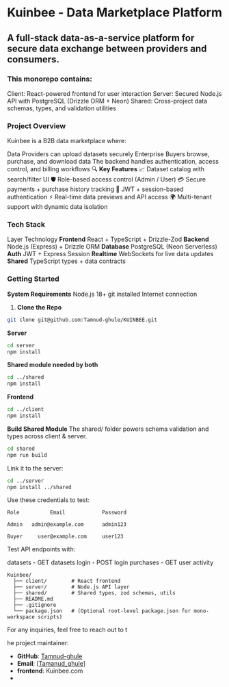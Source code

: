 # Kuinbee - Data Marketplace Platform

## A full-stack data-as-a-service platform for secure data exchange between providers and consumers.

### This monorepo contains:

Client: React-powered frontend for user interaction
Server: Secured Node.js API with PostgreSQL (Drizzle ORM + Neon)
Shared: Cross-project data schemas, types, and validation utilities

### Project Overview
Kuinbee is a B2B data marketplace where:

Data Providers can upload datasets securely
Enterprise Buyers browse, purchase, and download data
The backend handles authentication, access control, and billing workflows
🔍 **Key Features**
  📈 Dataset catalog with search/filter UI
  🛡️ Role-based access control (Admin / User)
  💳 Secure payments + purchase history tracking
  🔐 JWT + session-based authentication
  ⚡ Real-time data previews and API access
  🌍 Multi-tenant support with dynamic data isolation



### Tech Stack
Layer	Technology
  **Frontend**	React + TypeScript + Drizzle-Zod
  **Backend**	Node.js (Express) + Drizzle ORM
  **Database**	PostgreSQL (Neon Serverless)
  **Auth**	JWT + Express Session
  **Realtime**	WebSockets for live data updates
  **Shared**	TypeScript types + data contracts

### Getting Started
**System Requirements**
Node.js 18+
git installed
Internet connection

 1. **Clone the Repo**
  ```bash
  git clone git@github.com:Tamnud-ghule/KUINBEE.git
  ```
**Server**
```bash
cd server
npm install
```
**Shared module needed by both**
```bash
cd ../shared
npm install
```
**Frontend**
```bash
cd ../client
npm install
```

**Build Shared Module**
The shared/ folder powers schema validation and types across client & server.
```bash
cd shared
npm run build
```
Link it to the server:
```bash
cd ../server
npm install ../shared
```

Use these credentials to test:
```
Role	      Email	           Password

Admin  	admin@example.com	   admin123
  
Buyer	  user@example.com	   user123
```

Test API endpoints with:

datasets - GET datasets
login - POST login
purchases - GET user activity
```
Kuinbee/
  ├── client/        # React frontend
  ├── server/        # Node.js API layer
  ├── shared/        # Shared types, zod schemas, utils
  ├── README.md
  ├── .gitignore
  └── package.json   # (Optional root-level package.json for mono-workspace scripts)
```



For any inquiries, feel free to reach out to t

he project maintainer:

- **GitHub**: [Tamnud-ghule](https://github.com/Tamnud-ghule)
- **Email**: [[Tamanud_ghule](mailto\:tamanudghule57@gmail.com)]
- **frontend**: Kuinbee.com
- 
